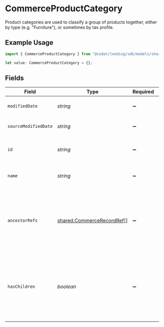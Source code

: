 # CommerceProductCategory

Product categories are used to classify a group of products together, either by type (e.g. "Furniture"), or sometimes by tax profile.

## Example Usage

```typescript
import { CommerceProductCategory } from "@codat/lending/sdk/models/shared";

let value: CommerceProductCategory = {};
```

## Fields

| Field                                                                                                    | Type                                                                                                     | Required                                                                                                 | Description                                                                                              | Example                                                                                                  |
| -------------------------------------------------------------------------------------------------------- | -------------------------------------------------------------------------------------------------------- | -------------------------------------------------------------------------------------------------------- | -------------------------------------------------------------------------------------------------------- | -------------------------------------------------------------------------------------------------------- |
| `modifiedDate`                                                                                           | *string*                                                                                                 | :heavy_minus_sign:                                                                                       | N/A                                                                                                      | 2022-10-23 00:00:00 +0000 UTC                                                                            |
| `sourceModifiedDate`                                                                                     | *string*                                                                                                 | :heavy_minus_sign:                                                                                       | N/A                                                                                                      | 2022-10-23 00:00:00 +0000 UTC                                                                            |
| `id`                                                                                                     | *string*                                                                                                 | :heavy_minus_sign:                                                                                       | The unique identifier of the product category                                                            | "102"                                                                                                    |
| `name`                                                                                                   | *string*                                                                                                 | :heavy_minus_sign:                                                                                       | The name of the product category                                                                         | Entertainment                                                                                            |
| `ancestorRefs`                                                                                           | [shared.CommerceRecordRef](../../../sdk/models/shared/commercerecordref.md)[]                            | :heavy_minus_sign:                                                                                       | A collection of parent product categories implicitly ordered with the immediate parent last in the list. |                                                                                                          |
| `hasChildren`                                                                                            | *boolean*                                                                                                | :heavy_minus_sign:                                                                                       | A boolean indicating whether there are other product categories beneath this one in the hierarchy.       |                                                                                                          |
